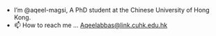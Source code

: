 - I’m @aqeel-magsi, A PhD student at the Chinese University of Hong Kong.
- 📫 How to reach me ... Aqeelabbas@link.cuhk.edu.hk

<!---
aqeel-magsi/aqeel-magsi is a ✨ special ✨ repository because its `README.md` (this file) appears on your GitHub profile.
You can click the Preview link to take a look at your changes.
--->
